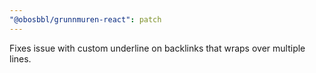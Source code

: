 ```yaml
---
"@obosbbl/grunnmuren-react": patch
---
```


Fixes issue with custom underline on backlinks that wraps over multiple lines.
